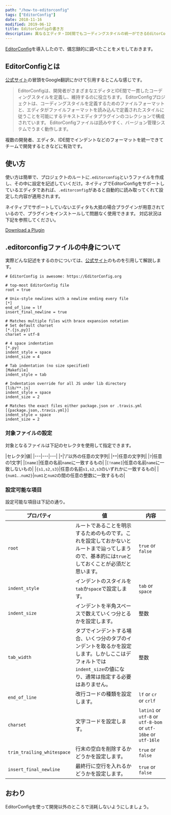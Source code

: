 ```yaml
---
path: "/how-to-editorconfig"
tags: ["EditorConfig"]
date: 2018-11-16
modified: 2019-06-12
title: EditorConfigの書き方
description: 異なるエディタ・IDE間でもコーディングスタイルの統一ができるEditorConfigの設定方法を紹介しています。
---
```


<a href="https://editorconfig.org/" target="_blank">EditorConfig</a>を導入したので、備忘録的に調べたことをメモしておきます。

## EditorConfigとは

<a href="https://editorconfig.org/" target="_blank">公式サイト</a>の冒頭をGoogle翻訳にかけて引用するとこんな感じです。

> EditorConfigは、開発者がさまざまなエディタとIDE間で一貫したコーディングスタイルを定義し、維持するのに役立ちます。 EditorConfigプロジェクトは、コーディングスタイルを定義するためのファイルフォーマットと、エディタがファイルフォーマットを読み込んで定義されたスタイルに従うことを可能にするテキストエディタプラグインのコレクションで構成されています。 EditorConfigファイルは読みやすく、バージョン管理システムでうまく動作します。

複数の開発者、エディタ、IDE間でインデントなどのフォーマットを統一できてチームで開発するときなどに有効です。

## 使い方
使い方は簡単で、プロジェクトのルートに`.editorconfig`というファイルを作成し、その中に設定を記述していくだけ。ネイティブでEditorConfigをサポートしているエディタであれば、`.editorconfig`があると自動的に読み取ってくれて設定した内容が適用されます。

ネイティブでサポートしていないエディタも大抵の場合プラグインが用意されているので、プラグインをインストールして問題なく使用できます。
対応状況は下記を参照してください。

<a href="https://editorconfig.org/#download" taget="_blank">Download a Plugin</a>

## .editorconfigファイルの中身について
実際どんな記述をするのかについては、<a href="https://editorconfig.org/#example-file" taget="_blank">公式サイト</a>のものを引用して解説します。

```
# EditorConfig is awesome: https://EditorConfig.org

# top-most EditorConfig file
root = true

# Unix-style newlines with a newline ending every file
[*]
end_of_line = lf
insert_final_newline = true

# Matches multiple files with brace expansion notation
# Set default charset
[*.{js,py}]
charset = utf-8

# 4 space indentation
[*.py]
indent_style = space
indent_size = 4

# Tab indentation (no size specified)
[Makefile]
indent_style = tab

# Indentation override for all JS under lib directory
[lib/**.js]
indent_style = space
indent_size = 2

# Matches the exact files either package.json or .travis.yml
[{package.json,.travis.yml}]
indent_style = space
indent_size = 2
```

### 対象ファイルの設定

対象となるファイルは下記のセレクタを使用して指定できます。

|セレクタ|値|
|---|---|---|
|`*`|'/'以外の任意の文字列|
|`**`|任意の文字列|
|`?`|任意の1文字|
|`[name]`|任意の名前`name`に一致するもの|
|`[!name]`|任意の名前`name`に一致しないもの|
|`{s1,s2,s3}`|任意の名前`s1,s2,s3`のいずれかに一致するもの|
|`{num1..num2}`|`num1`と`num2`の間の任意の整数に一致するもの|

### 設定可能な項目

設定可能な項目は下記の通り。

|プロパティ|値|内容|
|---|---|---|
|`root`|ルートであることを明示するためのものです。これを設定しておかないとルートまで辿ってしまうので、基本的には`true`としておくことが必須だと思います。|`true` or `false`|
|`indent_style`|インデントのスタイルを`tab`か`space`で設定します。|`tab` or `space`|
|`indent_size`|インデントを半角スペースで数えていくつ分とるかを設定します。|整数|
|`tab_width`|タブでインデントする場合、いくつ分のタブのインデントを取るかを設定します。しかしここはデフォルトでは`indent_size`の値になり、通常は指定する必要はありません。|整数|
|`end_of_line`|改行コードの種類を設定します。|`lf` or `cr` or `crlf`|
|`charset`|文字コードを設定します。|`latin1` or `utf-8` or `utf-8-bom` or `utf-16be` or `utf-16le`|
|`trim_trailing_whitespace`|行末の空白を削除するかどうかを設定します。|`true` or `false`|
|`insert_final_newline`|最終行に空行を入れるかどうかを設定します。|`true` or `false`|


## おわり
EditorConfigを使って開発以外のところで消耗しないようにしましょう。